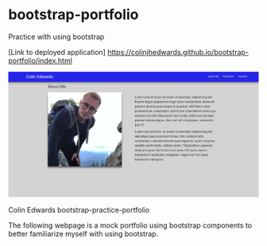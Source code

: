 # bootstrap-portfolio

Practice with using bootstrap

[Link to deployed application] https://colinjhedwards.github.io/bootstrap-portfolio/index.html

![Screenshot of website](images/website-preview.png)

Colin Edwards bootstrap-practice-portfolio

The following webpage is a mock portfolio using bootstrap components to better familiarize myself with using bootstrap.
